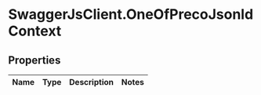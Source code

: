 # SwaggerJsClient.OneOfPrecoJsonldContext

## Properties

| Name | Type | Description | Notes |
| ---- | ---- | ----------- | ----- |
